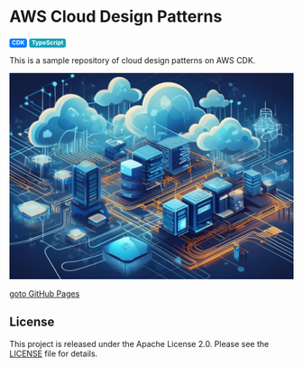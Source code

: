 # AWS Cloud Design Patterns
<style>
.badge {
    display: inline-block;
    padding: .25em .4em;
    font-size: 75%;
    font-weight: 700;
    line-height: 1;
    text-align: center;
    white-space: nowrap;
    vertical-align: baseline;
    border-radius: .25rem;
    transition: color .15s ease-in-out, background-color .15s ease-in-out, border-color .15s ease-in-out, box-shadow .15s ease-in-out;
}
.badge-primary {
    color: #fff;
    background-color: #007bff;
}
.badge-info {
    color: #fff;
    background-color: #17a2b8;
}
</style>

<span class="badge badge-primary">CDK</span>
<span class="badge badge-info">TypeScript</span>

This is a sample repository of cloud design patterns on AWS CDK.

![top](./banner.png)

[goto GitHub Pages](https://ishiharatma.github.io/aws-cdk-cdp/)

## License

This project is released under the Apache License 2.0. Please see the [LICENSE](LICENSE) file for details.